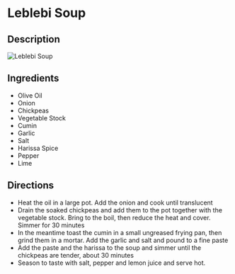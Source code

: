 # Leblebi Soup

## Description
![Leblebi Soup](https://www.themealdb.com/images/media/meals/x2fw9e1560460636.jpg "Leblebi Soup")

## Ingredients
- Olive Oil
- Onion
- Chickpeas
- Vegetable Stock
- Cumin
- Garlic
- Salt
- Harissa Spice
- Pepper
- Lime

## Directions
- Heat the oil in a large pot. Add the onion and cook until translucent
- Drain the soaked chickpeas and add them to the pot together with the vegetable stock. Bring to the boil, then reduce the heat and cover. Simmer for 30 minutes
- In the meantime toast the cumin in a small ungreased frying pan, then grind them in a mortar. Add the garlic and salt and pound to a fine paste
- Add the paste and the harissa to the soup and simmer until the chickpeas are tender, about 30 minutes
- Season to taste with salt, pepper and lemon juice and serve hot.
